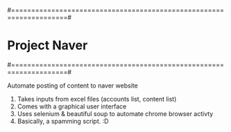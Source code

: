 #====================================================================#
#                          Project Naver                             #
#====================================================================#

Automate posting of content to naver website

1. Takes inputs from excel files (accounts list, content list)
2. Comes with a graphical user interface
3. Uses selenium & beautiful soup to automate chrome browser activty
3. Basically, a spamming script. :D
